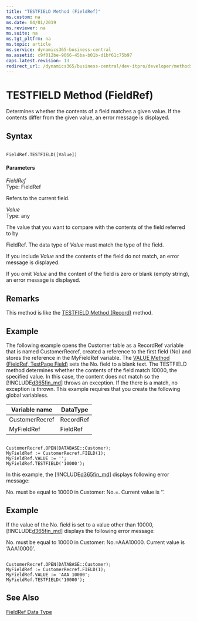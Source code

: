 ```yaml
---
title: "TESTFIELD Method (FieldRef)"
ms.custom: na
ms.date: 04/01/2019
ms.reviewer: na
ms.suite: na
ms.tgt_pltfrm: na
ms.topic: article
ms.service: dynamics365-business-central
ms.assetid: c9f012be-9066-45ba-b01b-d1bf61c75b97
caps.latest.revision: 13
redirect_url: /dynamics365/business-central/dev-itpro/developer/methods-auto/library
---
```


 

# TESTFIELD Method (FieldRef)
Determines whether the contents of a field matches a given value. If the contents differ from the given value, an error message is displayed.  
  
## Syntax  
  
```  
  
FieldRef.TESTFIELD([Value])  
```  
  
#### Parameters  
 *FieldRef*  
 Type: FieldRef  
  
 Refers to the current field.  
  
 *Value*  
 Type: any  
  
 The value that you want to compare with the contents of the field referred to by  
  
 FieldRef. The data type of *Value* must match the type of the field.  
  
 If you include *Value* and the contents of the field do not match, an error message is displayed.  
  
 If you omit *Value* and the content of the field is zero or blank \(empty string\), an error message is displayed.  
  
## Remarks  
 This method is like the [TESTFIELD Method \(Record\)](devenv-TESTFIELD-Method-Record.md) method.  
  
## Example  
 The following example opens the Customer table as a RecordRef variable that is named CustomerRecref, created a reference to the first field \(No\) and stores the reference in the MyFieldRef variable. The [VALUE Method \(FieldRef, TestPage Field\)](devenv-VALUE-Method-FieldRef-TestPage-Field.md) sets the No. field to a blank text. The TESTFIELD method determines whether the contents of the field match 10000, the specified value. In this case, the content does not match so the [!INCLUDE[d365fin_md](../includes/d365fin_md.md)] throws an exception. If the there is a match, no exception is thrown. This example requires that you create the following global variabless.  
  
|Variable name|DataType|  
|-------------------|--------------|  
|CustomerRecref|RecordRef|  
|MyFieldRef|FieldRef|  
  
```  
  
CustomerRecref.OPEN(DATABASE::Customer);  
MyFieldRef := CustomerRecref.FIELD(1);  
MyFieldRef.VALUE := '';  
MyFieldRef.TESTFIELD('10000');  
```  
  
 In this example, the [!INCLUDE[d365fin_md](../includes/d365fin_md.md)] displays following error message:  
  
 No. must be equal to 10000 in Customer: No.=. Current value is ‘’.  
  
## Example  
 If the value of the No. field is set to a value other than 10000, [!INCLUDE[d365fin_md](../includes/d365fin_md.md)] displays the following error message:  
  
 No. must be equal to 10000 in Customer: No.=AAA10000. Current value is ‘AAA10000’.  
  
```  
  
CustomerRecref.OPEN(DATABASE::Customer);  
MyFieldRef := CustomerRecref.FIELD(1);  
MyFieldRef.VALUE := 'AAA 10000';  
MyFieldRef.TESTFIELD('10000');  
```  
  
## See Also  
 [FieldRef Data Type](../datatypes/devenv-FieldRef-Data-Type.md)